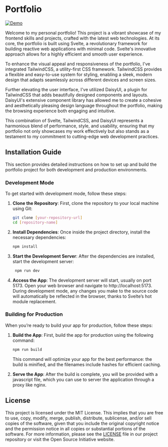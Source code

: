 # Portfolio
[![Demo](https://i.imgur.com/k9d4QcH.jpg)](https://i.imgur.com/k9d4QcH.jpg)

Welcome to my personal portfolio! This project is a vibrant showcase of my frontend skills and projects, crafted with the latest web technologies. At its core, the portfolio is built using Svelte, a revolutionary framework for building reactive web applications with minimal code. Svelte's innovative approach allows for a highly efficient and smooth user experience.

To enhance the visual appeal and responsiveness of the portfolio, I've integrated TailwindCSS, a utility-first CSS framework. TailwindCSS provides a flexible and easy-to-use system for styling, enabling a sleek, modern design that adapts seamlessly across different devices and screen sizes.

Further elevating the user interface, I've utilized DaisyUI, a plugin for TailwindCSS that adds beautifully designed components and layouts. DaisyUI's extensive component library has allowed me to create a cohesive and aesthetically pleasing design language throughout the portfolio, making the browsing experience both engaging and intuitive.

This combination of Svelte, TailwindCSS, and DaisyUI represents a harmonious blend of performance, style, and usability, ensuring that my portfolio not only showcases my work effectively but also stands as a testament to my commitment to cutting-edge web development practices.

## Installation Guide

This section provides detailed instructions on how to set up and build the portfolio project for both development and production environments.

### Development Mode

To get started with development mode, follow these steps:

1. **Clone the Repository**: First, clone the repository to your local machine using Git:

   ```bash
   git clone [your-repository-url]
   cd [repository-name]
    ```

2. **Install Dependencies**: Once inside the project directory, install the necessary dependencies:
    
     ```bash
    npm install
    ```

3. **Start the Development Server**: After the dependencies are installed, start the development server:

   ```bash
    npm run dev
    ```

4. **Access the App**: The development server will start, usually on port 5173. Open your web browser and navigate to http://localhost:5173. During development mode, any changes you make to the source code will automatically be reflected in the browser, thanks to Svelte’s hot module replacement.

### Building for Production

When you’re ready to build your app for production, follow these steps:
1. **Build the App**: First, build the app for production using the following command:

   ```bash
   npm run build
   ```
   This command will optimize your app for the best performance: the build is minified, and the filenames include hashes for efficient caching.

2. **Serve the App**: After the build is complete, you will be provided with a javascript file, which you can use to server the application through a proxy like nginx.

## License

This project is licensed under the MIT License. This implies that you are free to use, copy, modify, merge, publish, distribute, sublicense, and/or sell copies of the software, given that you include the original copyright notice and the permission notice in all copies or substantial portions of the software. For more information, please see the [LICENSE](LICENSE) file in our project repository or visit the Open Source Initiative website.
